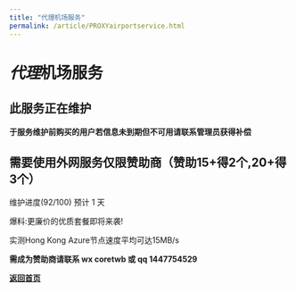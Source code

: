 ```yaml
---
title: "代理机场服务"
permalink: /article/PROXYairportservice.html
---
```


# *代理*机场服务

## 此服务正在维护

**于服务维护前购买的用户若信息未到期但不可用请联系管理员获得补偿**

## 需要使用外网服务仅限赞助商（赞助15+得2个,20+得3个）

维护进度(92/100) 预计 1 天

爆料:更廉价的优质套餐即将来袭!

实测Hong Kong Azure节点速度平均可达15MB/s

**需成为赞助商请联系 wx coretwb 或 qq 1447754529**

[**返回首页**](/chs.html)
